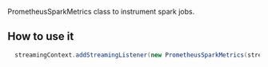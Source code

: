 PrometheusSparkMetrics class to instrument spark jobs.
## How to use it

```scala
  streamingContext.addStreamingListener(new PrometheusSparkMetrics(streamingContext.sparkContext.appName))
```
